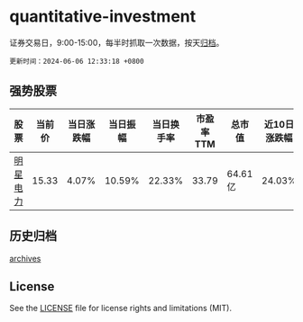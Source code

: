 # quantitative-investment

证券交易日，9:00-15:00，每半时抓取一次数据，按天[归档](archives)。

`更新时间：2024-06-06 12:33:18 +0800`

## 强势股票

|股票|当前价|当日涨跌幅|当日振幅|当日换手率|市盈率TTM|总市值|近10日涨跌幅|
|----|----|----|----|----|----|----|----|
|[明星电力](https://xueqiu.com/S/SH600101)|15.33|4.07%|10.59%|22.33%|33.79|64.61亿|24.03%|

## 历史归档

[archives](archives)

## License

See the [LICENSE](LICENSE) file for license rights and limitations (MIT).